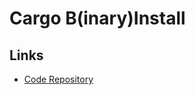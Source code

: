 # Cargo B(inary)Install

## Links

- [Code Repository](https://github.com/cargo-bins/cargo-binstall)
